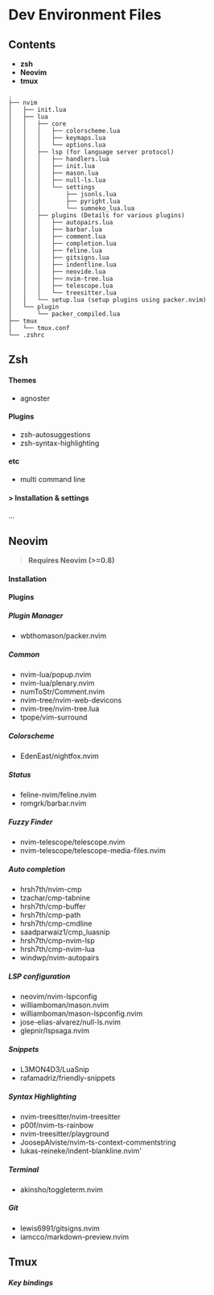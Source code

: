 # Dev Environment Files


## Contents
- **zsh**
- **Neovim**  
- **tmux**


```
.
├── nvim
│   ├── init.lua
│   ├── lua
│   │   ├── core
│   │   │   ├── colorscheme.lua
│   │   │   ├── keymaps.lua
│   │   │   └── options.lua
│   │   ├── lsp (for language server protocol)
│   │   │   ├── handlers.lua
│   │   │   ├── init.lua
│   │   │   ├── mason.lua
│   │   │   ├── null-ls.lua
│   │   │   └── settings
│   │   │       ├── jsonls.lua
│   │   │       ├── pyright.lua
│   │   │       └── sumneko_lua.lua
│   │   ├── plugins (Details for various plugins)
│   │   │   ├── autopairs.lua
│   │   │   ├── barbar.lua
│   │   │   ├── comment.lua
│   │   │   ├── completion.lua
│   │   │   ├── feline.lua
│   │   │   ├── gitsigns.lua
│   │   │   ├── indentline.lua
│   │   │   ├── neovide.lua
│   │   │   ├── nvim-tree.lua
│   │   │   ├── telescope.lua
│   │   │   └── treesitter.lua
│   │   └── setup.lua (setup plugins using packer.nvim)
│   └── plugin
│       └── packer_compiled.lua
├── tmux
│   └── tmux.conf
└── .zshrc
```
## Zsh

#### Themes
- agnoster
#### Plugins
- zsh-autosuggestions
- zsh-syntax-highlighting
#### etc
- multi command line

#### > Installation & settings  
 ...


## Neovim
> **Requires Neovim (>=0.8)**

#### Installation

#### Plugins
##### Plugin Manager
- wbthomason/packer.nvim

##### Common
- nvim-lua/popup.nvim
- nvim-lua/plenary.nvim
- numToStr/Comment.nvim
- nvim-tree/nvim-web-devicons
- nvim-tree/nvim-tree.lua
- tpope/vim-surround

##### Colorscheme
- EdenEast/nightfox.nvim

##### Status
- feline-nvim/feline.nvim
- romgrk/barbar.nvim

##### Fuzzy Finder
- nvim-telescope/telescope.nvim
- nvim-telescope/telescope-media-files.nvim

##### Auto completion
- hrsh7th/nvim-cmp
- tzachar/cmp-tabnine
- hrsh7th/cmp-buffer
- hrsh7th/cmp-path
- hrsh7th/cmp-cmdline
- saadparwaiz1/cmp_luasnip
- hrsh7th/cmp-nvim-lsp
- hrsh7th/cmp-nvim-lua
- windwp/nvim-autopairs

##### LSP configuration
- neovim/nvim-lspconfig
- williamboman/mason.nvim
- williamboman/mason-lspconfig.nvim
- jose-elias-alvarez/null-ls.nvim
- glepnir/lspsaga.nvim

##### Snippets
- L3MON4D3/LuaSnip
- rafamadriz/friendly-snippets

##### Syntax Highlighting
- nvim-treesitter/nvim-treesitter
- p00f/nvim-ts-rainbow
- nvim-treesitter/playground
- JoosepAlviste/nvim-ts-context-commentstring
- lukas-reineke/indent-blankline.nvim'

##### Terminal
- akinsho/toggleterm.nvim

##### Git
- lewis6991/gitsigns.nvim
- iamcco/markdown-preview.nvim

## Tmux
##### Key bindings
